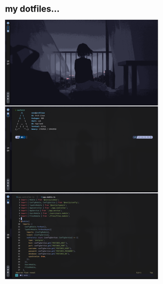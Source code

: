 # my dotfiles...

![wall-screen](assets/wall-screen.png)
![neofetch-screen](assets/neofetch-screen.png)
![neofetch-screen](assets/nvim-screen.png)
